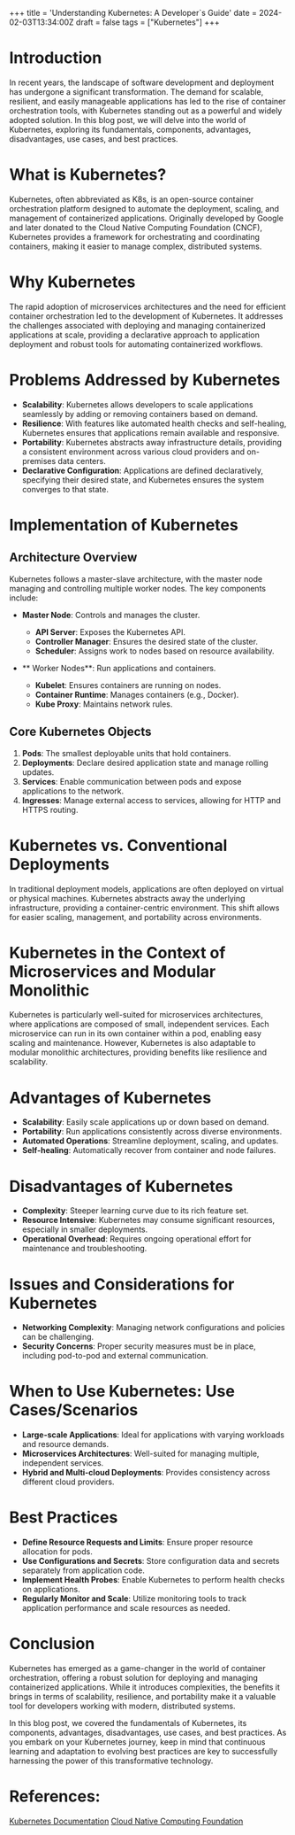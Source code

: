 +++
title = 'Understanding Kubernetes: A Developer\`s Guide'
date = 2024-02-03T13:34:00Z
draft = false
tags = ["Kubernetes"]
+++

# Introduction

In recent years, the landscape of software development and deployment has undergone a significant transformation. The demand for scalable, resilient, and easily manageable applications has led to the rise of container orchestration tools, with Kubernetes standing out as a powerful and widely adopted solution. In this blog post, we will delve into the world of Kubernetes, exploring its fundamentals, components, advantages, disadvantages, use cases, and best practices.

# What is Kubernetes?

Kubernetes, often abbreviated as K8s, is an open-source container orchestration platform designed to automate the deployment, scaling, and management of containerized applications. Originally developed by Google and later donated to the Cloud Native Computing Foundation (CNCF), Kubernetes provides a framework for orchestrating and coordinating containers, making it easier to manage complex, distributed systems.

# Why Kubernetes

The rapid adoption of microservices architectures and the need for efficient container orchestration led to the development of Kubernetes. It addresses the challenges associated with deploying and managing containerized applications at scale, providing a declarative approach to application deployment and robust tools for automating containerized workflows.

# Problems Addressed by Kubernetes

- **Scalability**: Kubernetes allows developers to scale applications seamlessly by adding or removing containers based on demand.
- **Resilience**: With features like automated health checks and self-healing, Kubernetes ensures that applications remain available and responsive.
- **Portability**: Kubernetes abstracts away infrastructure details, providing a consistent environment across various cloud providers and on-premises data centers.
- **Declarative Configuration**: Applications are defined declaratively, specifying their desired state, and Kubernetes ensures the system converges to that state.

# Implementation of Kubernetes

## Architecture Overview

Kubernetes follows a master-slave architecture, with the master node managing and controlling multiple worker nodes. The key components include:

- **Master Node**: Controls and manages the cluster.

  - **API Server**: Exposes the Kubernetes API.
  - **Controller Manager**: Ensures the desired state of the cluster.
  - **Scheduler**: Assigns work to nodes based on resource availability.

- ** Worker Nodes**: Run applications and containers.

  - **Kubelet**: Ensures containers are running on nodes.
  - **Container Runtime**: Manages containers (e.g., Docker).
  - **Kube Proxy**: Maintains network rules.

## Core Kubernetes Objects

1. **Pods**: The smallest deployable units that hold containers.
2. **Deployments**: Declare desired application state and manage rolling updates.
3. **Services**: Enable communication between pods and expose applications to the network.
4. **Ingresses**: Manage external access to services, allowing for HTTP and HTTPS routing.

# Kubernetes vs. Conventional Deployments

In traditional deployment models, applications are often deployed on virtual or physical machines. Kubernetes abstracts away the underlying infrastructure, providing a container-centric environment. This shift allows for easier scaling, management, and portability across environments.

# Kubernetes in the Context of Microservices and Modular Monolithic

Kubernetes is particularly well-suited for microservices architectures, where applications are composed of small, independent services. Each microservice can run in its own container within a pod, enabling easy scaling and maintenance. However, Kubernetes is also adaptable to modular monolithic architectures, providing benefits like resilience and scalability.

# Advantages of Kubernetes

- **Scalability**: Easily scale applications up or down based on demand.
- **Portability**: Run applications consistently across diverse environments.
- **Automated Operations**: Streamline deployment, scaling, and updates.
- **Self-healing**: Automatically recover from container and node failures.

# Disadvantages of Kubernetes

- **Complexity**: Steeper learning curve due to its rich feature set.
- **Resource Intensive**: Kubernetes may consume significant resources, especially in smaller deployments.
- **Operational Overhead**: Requires ongoing operational effort for maintenance and troubleshooting.

# Issues and Considerations for Kubernetes

- **Networking Complexity**: Managing network configurations and policies can be challenging.
- **Security Concerns**: Proper security measures must be in place, including pod-to-pod and external communication.

# When to Use Kubernetes: Use Cases/Scenarios

- **Large-scale Applications**: Ideal for applications with varying workloads and resource demands.
- **Microservices Architectures**: Well-suited for managing multiple, independent services.
- **Hybrid and Multi-cloud Deployments**: Provides consistency across different cloud providers.

# Best Practices

- **Define Resource Requests and Limits**: Ensure proper resource allocation for pods.
- **Use Configurations and Secrets**: Store configuration data and secrets separately from application code.
- **Implement Health Probes**: Enable Kubernetes to perform health checks on applications.
- **Regularly Monitor and Scale**: Utilize monitoring tools to track application performance and scale resources as needed.

# Conclusion

Kubernetes has emerged as a game-changer in the world of container orchestration, offering a robust solution for deploying and managing containerized applications. While it introduces complexities, the benefits it brings in terms of scalability, resilience, and portability make it a valuable tool for developers working with modern, distributed systems.

In this blog post, we covered the fundamentals of Kubernetes, its components, advantages, disadvantages, use cases, and best practices. As you embark on your Kubernetes journey, keep in mind that continuous learning and adaptation to evolving best practices are key to successfully harnessing the power of this transformative technology.

# References:

[Kubernetes Documentation](https://kubernetes.io/docs/home/)
[Cloud Native Computing Foundation](https://www.cncf.io/blog/2019/12/16/kubernetes-101/)
